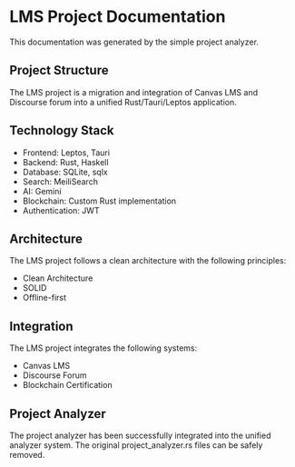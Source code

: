 # LMS Project Documentation 
 
This documentation was generated by the simple project analyzer. 
 
## Project Structure 
 
The LMS project is a migration and integration of Canvas LMS and Discourse forum into a unified Rust/Tauri/Leptos application. 
 
## Technology Stack 
 
- Frontend: Leptos, Tauri 
- Backend: Rust, Haskell 
- Database: SQLite, sqlx 
- Search: MeiliSearch 
- AI: Gemini 
- Blockchain: Custom Rust implementation 
- Authentication: JWT 
 
## Architecture 
 
The LMS project follows a clean architecture with the following principles: 
 
- Clean Architecture 
- SOLID 
- Offline-first 
 
## Integration 
 
The LMS project integrates the following systems: 
 
- Canvas LMS 
- Discourse Forum 
- Blockchain Certification 
 
## Project Analyzer 
 
The project analyzer has been successfully integrated into the unified analyzer system. 
The original project_analyzer.rs files can be safely removed. 
